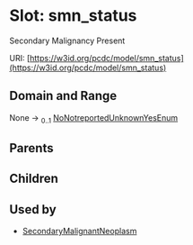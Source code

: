 
# Slot: smn_status


Secondary Malignancy Present

URI: [https://w3id.org/pcdc/model/smn_status](https://w3id.org/pcdc/model/smn_status)


## Domain and Range

None &#8594;  <sub>0..1</sub> [NoNotreportedUnknownYesEnum](NoNotreportedUnknownYesEnum.md)

## Parents


## Children


## Used by

 * [SecondaryMalignantNeoplasm](SecondaryMalignantNeoplasm.md)
